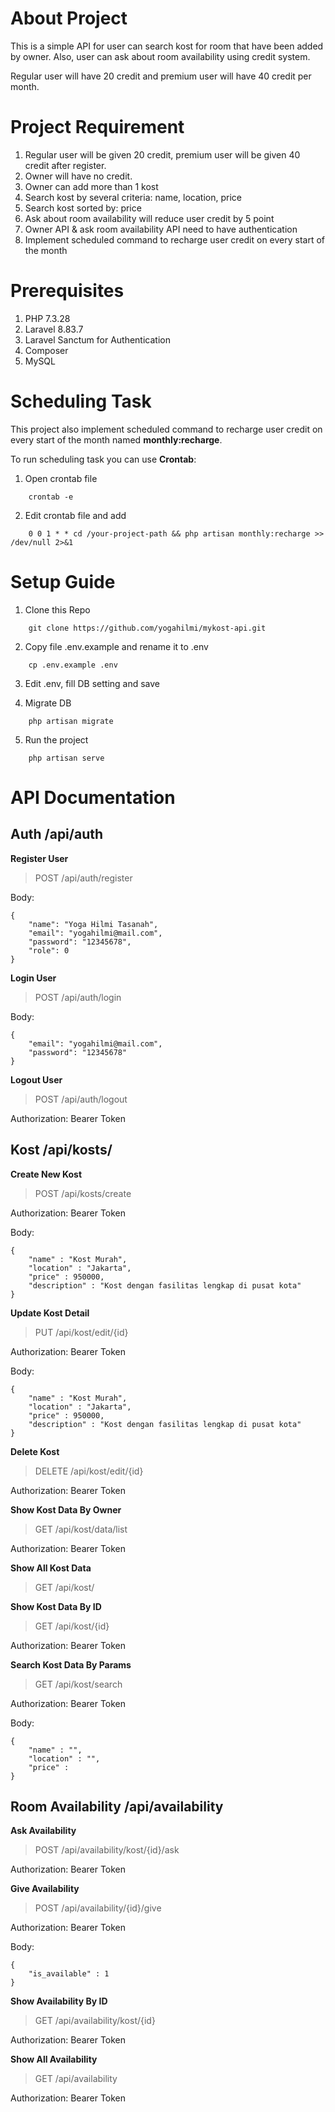 # About Project

This is a simple API for user can search kost for room that have been added by owner. Also, user can ask about room availability using credit system.

Regular user will have 20 credit and premium user will have 40 credit per month.

# Project Requirement

1. Regular user will be given 20 credit, premium user will be given 40 credit after register.
2. Owner will have no credit.
3. Owner can add more than 1 kost
4. Search kost by several criteria: name, location, price
5. Search kost sorted by: price
6. Ask about room availability will reduce user credit by 5 point
7. Owner API & ask room availability API need to have authentication
8. Implement scheduled command to recharge user credit on every start of the month

# Prerequisites

1. PHP 7.3.28
2. Laravel 8.83.7
3. Laravel Sanctum for Authentication
4. Composer
5. MySQL

# Scheduling Task

This project also implement scheduled command to recharge user credit on every start of the month named **monthly:recharge**.

To run scheduling task you can use **Crontab**:

1. Open crontab file

```
    crontab -e
```

2. Edit crontab file and add

```
    0 0 1 * * cd /your-project-path && php artisan monthly:recharge >> /dev/null 2>&1
```

# Setup Guide

1. Clone this Repo

```
    git clone https://github.com/yogahilmi/mykost-api.git
```

2. Copy file .env.example and rename it to .env

```
    cp .env.example .env
```

3. Edit .env, fill DB setting and save

4. Migrate DB

```
    php artisan migrate
```

5. Run the project

```
    php artisan serve
```

# API Documentation

## Auth /api/auth

**Register User**

> POST /api/auth/register

Body:

```
{
    "name": "Yoga Hilmi Tasanah",
    "email": "yogahilmi@mail.com",
    "password": "12345678",
    "role": 0
}
```

**Login User**

> POST /api/auth/login

Body:

```
{
    "email": "yogahilmi@mail.com",
    "password": "12345678"
}
```

**Logout User**

> POST /api/auth/logout

Authorization: Bearer Token

## Kost /api/kosts/

**Create New Kost**

> POST /api/kosts/create

Authorization: Bearer Token

Body:

```
{
    "name" : "Kost Murah",
    "location" : "Jakarta",
    "price" : 950000,
    "description" : "Kost dengan fasilitas lengkap di pusat kota"
}
```

**Update Kost Detail**

> PUT /api/kost/edit/{id}

Authorization: Bearer Token

Body:

```
{
    "name" : "Kost Murah",
    "location" : "Jakarta",
    "price" : 950000,
    "description" : "Kost dengan fasilitas lengkap di pusat kota"
}
```

**Delete Kost**

> DELETE /api/kost/edit/{id}

Authorization: Bearer Token

**Show Kost Data By Owner**

> GET /api/kost/data/list

Authorization: Bearer Token

**Show All Kost Data**

> GET /api/kost/

**Show Kost Data By ID**

> GET /api/kost/{id}

Authorization: Bearer Token

**Search Kost Data By Params**

> GET /api/kost/search

Authorization: Bearer Token

Body:

```
{
    "name" : "",
    "location" : "",
    "price" :
}
```

## Room Availability /api/availability

**Ask Availability**

> POST /api/availability/kost/{id}/ask

Authorization: Bearer Token

**Give Availability**

> POST /api/availability/{id}/give

Authorization: Bearer Token

Body:

```
{
    "is_available" : 1
}
```

**Show Availability By ID**

> GET /api/availability/kost/{id}

Authorization: Bearer Token

**Show All Availability**

> GET /api/availability

Authorization: Bearer Token
